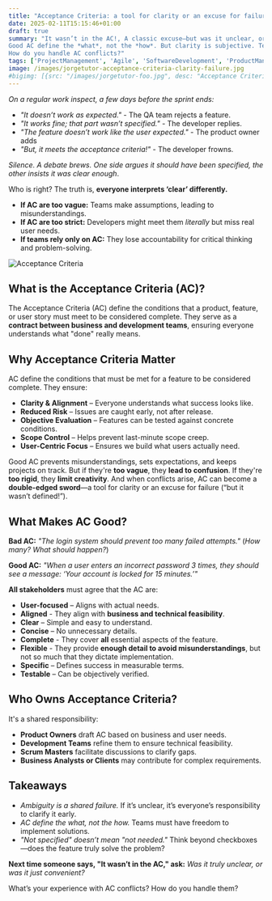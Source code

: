 ```yaml
---
title: "Acceptance Criteria: a tool for clarity or an excuse for failure"
date: 2025-02-11T15:15:46+01:00
draft: true
summary: "It wasn’t in the AC!, A classic excuse—but was it unclear, or just convenient?
Good AC define the *what*, not the *how*. But clarity is subjective. Teams must refine, challenge, and think beyond checkboxes. AC are a *guideline*, not a safety net.  
How do you handle AC conflicts?"
tags: ['ProjectManagement', 'Agile', 'SoftwareDevelopment', 'ProductManagement', 'Scrum']
image: /images/jorgetutor-acceptance-criteria-clarity-failure.jpg
#bigimg: [{src: "/images/jorgetutor-foo.jpg", desc: "Acceptance Criteria a tool for clarity or an excuse for failure"}]
---
```


*On a regular work inspect, a few days before the sprint ends:*  

- *"It doesn’t work as expected."* - The QA team rejects a feature.
- *"It works fine; that part wasn’t specified."* - The developer replies.
- *"The feature doesn’t work like the user expected."* - The product owner adds
- *"But, it meets the acceptance criteria!"* - The developer frowns.

*Silence. A debate brews. One side argues it *should have been specified*, the other insists *it was clear enough**.

Who is right? The truth is, **everyone interprets ‘clear’ differently.**  

- **If AC are too vague:** Teams make assumptions, leading to misunderstandings.  
- **If AC are too strict:** Developers might meet them *literally* but miss real user needs.  
- **If teams rely only on AC:** They lose accountability for critical thinking and problem-solving.  

![Acceptance Criteria](/images/jorgetutor-acceptance-criteria-clarity-failure.jpg)

## **What is the Acceptance Criteria (AC)?**  
The Acceptance Criteria (AC) define the conditions that a product, feature, or user story must meet to be considered complete. They serve as a **contract between business and development teams**, ensuring everyone understands what "done" really means.  

## Why Acceptance Criteria Matter
AC define the conditions that must be met for a feature to be considered complete. They ensure:  
- **Clarity & Alignment** – Everyone understands what success looks like.  
- **Reduced Risk** – Issues are caught early, not after release.  
- **Objective Evaluation** – Features can be tested against concrete conditions.  
- **Scope Control** – Helps prevent last-minute scope creep.  
- **User-Centric Focus** – Ensures we build what users actually need.  

Good AC prevents misunderstandings, sets expectations, and keeps projects on track. But if they're **too vague**, they **lead to confusion**. If they're **too rigid**, they **limit creativity**. And when conflicts arise, AC can become a **double-edged sword**—a tool for clarity or an excuse for failure (“but it wasn’t defined!”). 

## What Makes AC Good?

**Bad AC:** *"The login system should prevent too many failed attempts."* (*How many? What should happen?*)

**Good AC:** *"When a user enters an incorrect password 3 times, they should see a message: ‘Your account is locked for 15 minutes.’"*  

**All stakeholders** must agree that the AC are:  

- **User-focused** – Aligns with actual needs.  
- **Aligned** - They align with **business and technical feasibility**.  
- **Clear** – Simple and easy to understand.  
- **Concise** – No unnecessary details.  
- **Complete** - They cover **all** essential aspects of the feature.  
- **Flexible** - They provide **enough detail to avoid misunderstandings**, but not so much that they dictate implementation.  
- **Specific** – Defines success in measurable terms.  
- **Testable** – Can be objectively verified.  

## Who Owns Acceptance Criteria? 
It's a shared responsibility:  
- **Product Owners** draft AC based on business and user needs.  
- **Development Teams** refine them to ensure technical feasibility.  
- **Scrum Masters** facilitate discussions to clarify gaps.  
- **Business Analysts or Clients** may contribute for complex requirements.  

## Takeaways  
- *Ambiguity is a shared failure.* If it’s unclear, it’s everyone’s responsibility to clarify it early.  
- *AC define the *what*, not the *how*.* Teams must have freedom to implement solutions.  
- *"Not specified" doesn’t mean "not needed."* Think beyond checkboxes—does the feature truly solve the problem?  

**Next time someone says, "It wasn’t in the AC," ask:** *Was it truly unclear, or was it just convenient?*  

What’s your experience with AC conflicts? How do you handle them?

